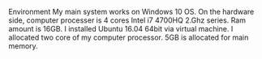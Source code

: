 Environment
My main system works on Windows 10 OS. On the hardware side, computer processer is 4 cores
Intel i7 4700HQ 2.Ghz series. Ram amount is 16GB.
I installed Ubuntu 16.04 64bit via virtual machine. I allocated two core of my computer processor.
5GB is allocated for main memory.
